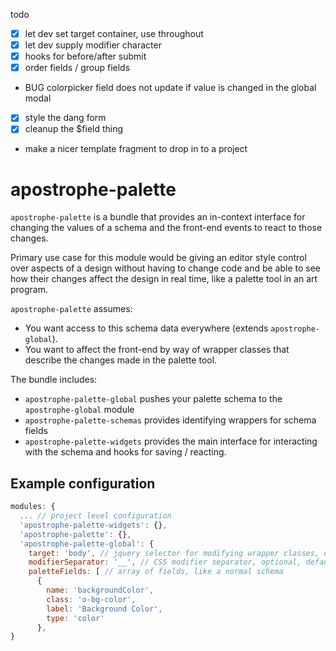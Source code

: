 todo
- [x] let dev set target container, use throughout
- [x] let dev supply modifier character
- [x] hooks for before/after submit
- [x] order fields / group fields
- BUG colorpicker field does not update if value is changed in the global modal
- [x] style the dang form
- [x] cleanup the $field thing
- make a nicer template fragment to drop in to a project

# apostrophe-palette

`apostrophe-palette` is a bundle that provides an in-context interface for changing the values of a schema and the front-end events to react to those changes.

Primary use case for this module would be giving an editor style control over aspects of a design without having to change code and be able to see how their changes affect the design in real time, like a palette tool in an art program.

`apostrophe-palette` assumes:
- You want access to this schema data everywhere (extends `apostrophe-global`).
- You want to affect the front-end by way of wrapper classes that describe the changes made in the palette tool.

The bundle includes:
- `apostrophe-palette-global` pushes your palette schema to the `apostrophe-global` module
- `apostrophe-palette-schemas` provides identifying wrappers for schema fields
- `apostrophe-palette-widgets` provides the main interface for interacting with the schema and hooks for saving / reacting.

## Example configuration

```javascript
modules: {
  ... // project level configuration
  'apostrophe-palette-widgets': {},
  'apostrophe-palette': {},
  'apostrophe-palette-global': {
    target: 'body', // jquery selector for modifying wrapper classes, optional, defaults to `body`
    modifierSeparator: '__', // CSS modifier separator, optional, defaults to `--`
    paletteFields: [ // array of fields, like a normal schema
      {
        name: 'backgroundColor',
        class: 'o-bg-color',
        label: 'Background Color',
        type: 'color'
      },
}
```